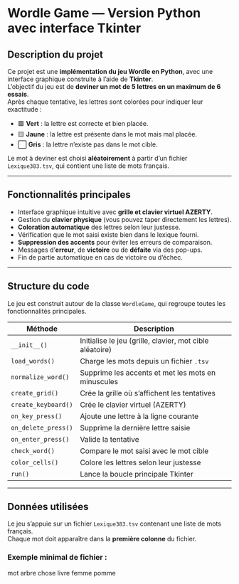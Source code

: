 # Wordle Game — Version Python avec interface Tkinter

## Description du projet

Ce projet est une **implémentation du jeu Wordle en Python**, avec une interface graphique construite à l’aide de **Tkinter**.  
L’objectif du jeu est de **deviner un mot de 5 lettres en un maximum de 6 essais**.  
Après chaque tentative, les lettres sont colorées pour indiquer leur exactitude :

- 🟩 **Vert** : la lettre est correcte et bien placée.  
- 🟨 **Jaune** : la lettre est présente dans le mot mais mal placée.  
- ⬜️ **Gris** : la lettre n’existe pas dans le mot cible.

Le mot à deviner est choisi **aléatoirement** à partir d’un fichier `Lexique383.tsv`, qui contient une liste de mots français.

---

## Fonctionnalités principales

- Interface graphique intuitive avec **grille et clavier virtuel AZERTY**.  
- Gestion du **clavier physique** (vous pouvez taper directement les lettres).  
- **Coloration automatique** des lettres selon leur justesse.  
- Vérification que le mot saisi existe bien dans le lexique fourni.  
- **Suppression des accents** pour éviter les erreurs de comparaison.  
- Messages d’**erreur**, de **victoire** ou de **défaite** via des pop-ups.  
- Fin de partie automatique en cas de victoire ou d’échec.

---

## Structure du code

Le jeu est construit autour de la classe `WordleGame`, qui regroupe toutes les fonctionnalités principales.

| Méthode | Description |
|----------|--------------|
| `__init__()` | Initialise le jeu (grille, clavier, mot cible aléatoire) |
| `load_words()` | Charge les mots depuis un fichier `.tsv` |
| `normalize_word()` | Supprime les accents et met les mots en minuscules |
| `create_grid()` | Crée la grille où s’affichent les tentatives |
| `create_keyboard()` | Crée le clavier virtuel (AZERTY) |
| `on_key_press()` | Ajoute une lettre à la ligne courante |
| `on_delete_press()` | Supprime la dernière lettre saisie |
| `on_enter_press()` | Valide la tentative |
| `check_word()` | Compare le mot saisi avec le mot cible |
| `color_cells()` | Colore les lettres selon leur justesse |
| `run()` | Lance la boucle principale Tkinter |

---

## Données utilisées

Le jeu s’appuie sur un fichier `Lexique383.tsv` contenant une liste de mots français.  
Chaque mot doit apparaître dans la **première colonne** du fichier.

### Exemple minimal de fichier :

mot
arbre
chose
livre
femme
pomme
